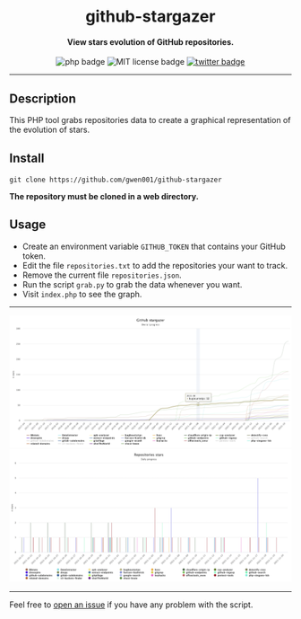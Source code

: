 <h1 align="center">github-stargazer</h1>

<h4 align="center">View stars evolution of GitHub repositories.</h4>

<p align="center">
    <img src="https://img.shields.io/badge/php-blue" alt="php badge">
    <img src="https://img.shields.io/badge/license-MIT-green" alt="MIT license badge">
    <a href="https://twitter.com/intent/tweet?text=https%3a%2f%2fgithub.com%2fgwen001%2fgithub-stargazer%2f" target="_blank"><img src="https://img.shields.io/twitter/url?style=social&url=https%3A%2F%2Fgithub.com%2Fgwen001%2Fgithub-stargazer" alt="twitter badge"></a>
</p>

<!-- <p align="center">
    <img src="https://img.shields.io/github/stars/gwen001/github-stargazer?style=social" alt="github stars badge">
    <img src="https://img.shields.io/github/watchers/gwen001/github-stargazer?style=social" alt="github watchers badge">
    <img src="https://img.shields.io/github/forks/gwen001/github-stargazer?style=social" alt="github forks badge">
</p> -->

---

## Description

This PHP tool grabs repositories data to create a graphical representation of the evolution of stars.

## Install

```
git clone https://github.com/gwen001/github-stargazer
```

**The repository must be cloned in a web directory.**

## Usage

- Create an environment variable `GITHUB_TOKEN` that contains your GitHub token.
- Edit the file `repositories.txt` to add the repositories your want to track.
- Remove the current file `repositories.json`.
- Run the script `grab.py` to grab the data whenever you want.
- Visit `index.php` to see the graph.

---

<img src="https://raw.githubusercontent.com/gwen001/github-stargazer/main/overall-progress.png">
<img src="https://raw.githubusercontent.com/gwen001/github-stargazer/main/daily-progress.png">

---

Feel free to [open an issue](/../../issues/) if you have any problem with the script.  

